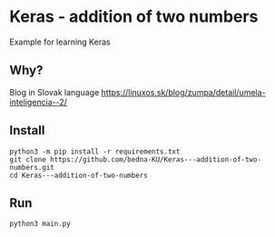 # Keras - addition of two numbers
Example for learning Keras

## Why?
Blog in Slovak language https://linuxos.sk/blog/zumpa/detail/umela-inteligencia--2/

## Install
```
python3 -m pip install -r requirements.txt
git clone https://github.com/bedna-KU/Keras---addition-of-two-numbers.git
cd Keras---addition-of-two-numbers
```

## Run
```
python3 main.py
```
